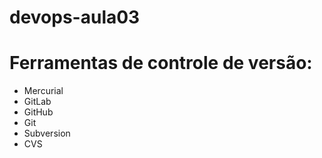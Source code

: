 # devops-aula03
# Ferramentas de controle de versão:
* Mercurial
* GitLab
* GitHub
* Git
* Subversion
* CVS
